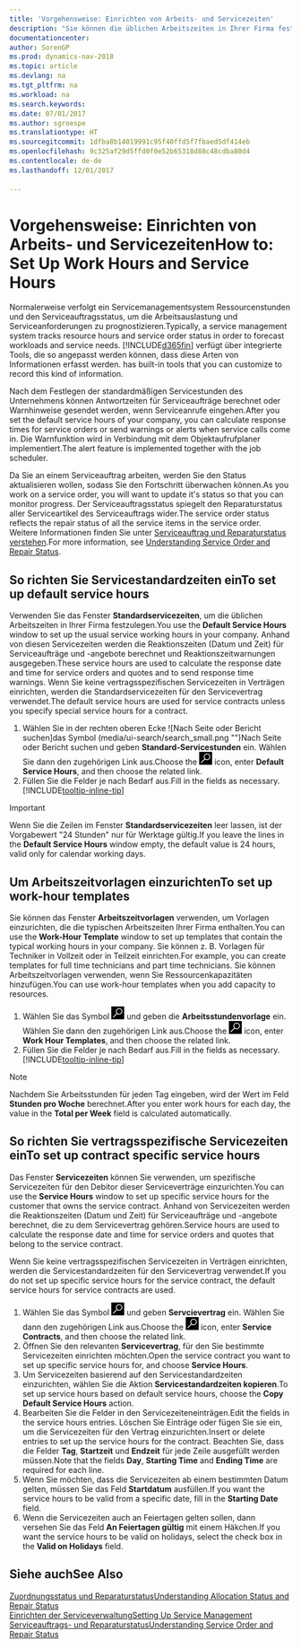 ```yaml
---
title: 'Vorgehensweise: Einrichten von Arbeits- und Servicezeiten'
description: "Sie können die üblichen Arbeitszeiten in Ihrer Firma festlegen. Anhand von diesen Servicezeiten werden die Reaktionszeiten (Datum und Zeit) für Serviceaufträge und -angebote berechnet und Reaktionszeitwarnungen ausgegeben."
documentationcenter: 
author: SorenGP
ms.prod: dynamics-nav-2018
ms.topic: article
ms.devlang: na
ms.tgt_pltfrm: na
ms.workload: na
ms.search.keywords: 
ms.date: 07/01/2017
ms.author: sgroespe
ms.translationtype: HT
ms.sourcegitcommit: 1dfba8b14019991c95f40ffd5f7fbaed5df414eb
ms.openlocfilehash: 9c325af29d5ffd0f0e52b65318d88c48cdba80d4
ms.contentlocale: de-de
ms.lasthandoff: 12/01/2017

---
```

# <a name="how-to-set-up-work-hours-and-service-hours"></a><span data-ttu-id="d1e68-104">Vorgehensweise: Einrichten von Arbeits- und Servicezeiten</span><span class="sxs-lookup"><span data-stu-id="d1e68-104">How to: Set Up Work Hours and Service Hours</span></span>
<span data-ttu-id="d1e68-105">Normalerweise verfolgt ein Servicemanagementsystem Ressourcenstunden und den Serviceauftragsstatus, um die Arbeitsauslastung und Serviceanforderungen zu prognostizieren.</span><span class="sxs-lookup"><span data-stu-id="d1e68-105">Typically, a service management system tracks resource hours and service order status in order to forecast workloads and service needs.</span></span> [!INCLUDE[d365fin](includes/d365fin_md.md)]<span data-ttu-id="d1e68-106"> verfügt über integrierte Tools, die so angepasst werden können, dass diese Arten von Informationen erfasst werden.</span><span class="sxs-lookup"><span data-stu-id="d1e68-106"> has built-in tools that you can customize to record this kind of information.</span></span>  
  
<span data-ttu-id="d1e68-107">Nach dem Festlegen der standardmäßigen Servicestunden des Unternehmens können Antwortzeiten für Serviceaufträge berechnet oder Warnhinweise gesendet werden, wenn Serviceanrufe eingehen.</span><span class="sxs-lookup"><span data-stu-id="d1e68-107">After you set the default service hours of your company, you can calculate response times for service orders or send warnings or alerts when service calls come in.</span></span> <span data-ttu-id="d1e68-108">Die Warnfunktion wird in Verbindung mit dem Objektaufrufplaner implementiert.</span><span class="sxs-lookup"><span data-stu-id="d1e68-108">The alert feature is implemented together with the job scheduler.</span></span>   
  
<span data-ttu-id="d1e68-109">Da Sie an einem Serviceauftrag arbeiten, werden Sie den Status aktualisieren wollen, sodass Sie den Fortschritt überwachen können.</span><span class="sxs-lookup"><span data-stu-id="d1e68-109">As you work on a service order, you will want to update it's status so that you can monitor progress.</span></span> <span data-ttu-id="d1e68-110">Der Serviceauftragsstatus spiegelt den Reparaturstatus aller Serviceartikel des Serviceauftrags wider.</span><span class="sxs-lookup"><span data-stu-id="d1e68-110">The service order status reflects the repair status of all the service items in the service order.</span></span> <span data-ttu-id="d1e68-111">Weitere Informationen finden Sie unter [Serviceauftrag und Reparaturstatus verstehen](service-order-repair-status.md).</span><span class="sxs-lookup"><span data-stu-id="d1e68-111">For more information, see [Understanding Service Order and Repair Status](service-order-repair-status.md).</span></span> 

## <a name="to-set-up-default-service-hours"></a><span data-ttu-id="d1e68-112">So richten Sie Servicestandardzeiten ein</span><span class="sxs-lookup"><span data-stu-id="d1e68-112">To set up default service hours</span></span>  
<span data-ttu-id="d1e68-113">Verwenden Sie das Fenster **Standardservicezeiten**, um die üblichen Arbeitszeiten in Ihrer Firma festzulegen.</span><span class="sxs-lookup"><span data-stu-id="d1e68-113">You use the **Default Service Hours** window to set up the usual service working hours in your company.</span></span> <span data-ttu-id="d1e68-114">Anhand von diesen Servicezeiten werden die Reaktionszeiten (Datum und Zeit) für Serviceaufträge und -angebote berechnet und Reaktionszeitwarnungen ausgegeben.</span><span class="sxs-lookup"><span data-stu-id="d1e68-114">These service hours are used to calculate the response date and time for service orders and quotes and to send response time warnings.</span></span> <span data-ttu-id="d1e68-115">Wenn Sie keine vertragsspezifischen Servicezeiten in Verträgen einrichten, werden die Standardservicezeiten für den Servicevertrag verwendet.</span><span class="sxs-lookup"><span data-stu-id="d1e68-115">The default service hours are used for service contracts unless you specify special service hours for a contract.</span></span>  
  
1. <span data-ttu-id="d1e68-116">Wählen Sie in der rechten oberen Ecke ![Nach Seite oder Bericht suchen]das Symbol (media/ui-search/search_small.png "")Nach Seite oder Bericht suchen und geben **Standard-Servicestunden** ein. Wählen Sie dann den zugehörigen Link aus.</span><span class="sxs-lookup"><span data-stu-id="d1e68-116">Choose the ![Search for Page or Report](media/ui-search/search_small.png "Search for Page or Report icon") icon, enter **Default Service Hours**, and then choose the related link.</span></span>  
2. <span data-ttu-id="d1e68-117">Füllen Sie die Felder je nach Bedarf aus.</span><span class="sxs-lookup"><span data-stu-id="d1e68-117">Fill in the fields as necessary.</span></span> [!INCLUDE[tooltip-inline-tip](includes/tooltip-inline-tip_md.md)]  
  
> [!IMPORTANT]  
>  <span data-ttu-id="d1e68-118">Wenn Sie die Zeilen im Fenster **Standardservicezeiten** leer lassen, ist der Vorgabewert "24 Stunden" nur für Werktage gültig.</span><span class="sxs-lookup"><span data-stu-id="d1e68-118">If you leave the lines in the **Default Service Hours** window empty, the default value is 24 hours, valid only for calendar working days.</span></span>  
  
## <a name="to-set-up-work-hour-templates"></a><span data-ttu-id="d1e68-119">Um Arbeitszeitvorlagen einzurichten</span><span class="sxs-lookup"><span data-stu-id="d1e68-119">To set up work-hour templates</span></span>
<span data-ttu-id="d1e68-120">Sie können das Fenster **Arbeitszeitvorlagen** verwenden, um Vorlagen einzurichten, die die typischen Arbeitszeiten Ihrer Firma enthalten.</span><span class="sxs-lookup"><span data-stu-id="d1e68-120">You can use the **Work-Hour Template** window to set up templates that contain the typical working hours in your company.</span></span> <span data-ttu-id="d1e68-121">Sie können z. B. Vorlagen für Techniker in Vollzeit oder in Teilzeit einrichten.</span><span class="sxs-lookup"><span data-stu-id="d1e68-121">For example, you can create templates for full time technicians and part time technicians.</span></span> <span data-ttu-id="d1e68-122">Sie können Arbeitszeitvorlagen verwenden, wenn Sie Ressourcenkapazitäten hinzufügen.</span><span class="sxs-lookup"><span data-stu-id="d1e68-122">You can use work-hour templates when you add capacity to resources.</span></span>  
  
1. <span data-ttu-id="d1e68-123">Wählen Sie das Symbol ![Nach Seite oder Bericht suchen](media/ui-search/search_small.png "Nach Seite oder Bericht suchen") und geben die **Arbeitsstundenvorlage** ein. Wählen Sie dann den zugehörigen Link aus.</span><span class="sxs-lookup"><span data-stu-id="d1e68-123">Choose the ![Search for Page or Report](media/ui-search/search_small.png "Search for Page or Report icon") icon, enter **Work Hour Templates**, and then choose the related link.</span></span>  
2. <span data-ttu-id="d1e68-124">Füllen Sie die Felder je nach Bedarf aus.</span><span class="sxs-lookup"><span data-stu-id="d1e68-124">Fill in the fields as necessary.</span></span> [!INCLUDE[tooltip-inline-tip](includes/tooltip-inline-tip_md.md)]  
  
> [!Note]
> <span data-ttu-id="d1e68-125">Nachdem Sie Arbeitsstunden für jeden Tag eingeben, wird der Wert im Feld **Stunden pro Woche** berechnet.</span><span class="sxs-lookup"><span data-stu-id="d1e68-125">After you enter work hours for each day, the value in the **Total per Week** field is calculated automatically.</span></span>  

## <a name="to-set-up-contract-specific-service-hours"></a><span data-ttu-id="d1e68-126">So richten Sie vertragsspezifische Servicezeiten ein</span><span class="sxs-lookup"><span data-stu-id="d1e68-126">To set up contract specific service hours</span></span>  
<span data-ttu-id="d1e68-127">Das Fenster **Servicezeiten** können Sie verwenden, um spezifische Servicezeiten für den Debitor dieser Serviceverträge einzurichten.</span><span class="sxs-lookup"><span data-stu-id="d1e68-127">You can use the **Service Hours** window to set up specific service hours for the customer that owns the service contract.</span></span> <span data-ttu-id="d1e68-128">Anhand von Servicezeiten werden die Reaktionszeiten (Datum und Zeit) für Serviceaufträge und -angebote berechnet, die zu dem Servicevertrag gehören.</span><span class="sxs-lookup"><span data-stu-id="d1e68-128">Service hours are used to calculate the response date and time for service orders and quotes that belong to the service contract.</span></span>  
  
<span data-ttu-id="d1e68-129">Wenn Sie keine vertragsspezifischen Servicezeiten in Verträgen einrichten, werden die Servicestandardzeiten für den Servicevertrag verwendet.</span><span class="sxs-lookup"><span data-stu-id="d1e68-129">If you do not set up specific service hours for the service contract, the default service hours for service contracts are used.</span></span>  
  
1. <span data-ttu-id="d1e68-130">Wählen Sie das Symbol ![Nach Seite oder Bericht suchen](media/ui-search/search_small.png "Nach Seite oder Bericht suchen") und geben **Servcievertrag** ein. Wählen Sie dann den zugehörigen Link aus.</span><span class="sxs-lookup"><span data-stu-id="d1e68-130">Choose the ![Search for Page or Report](media/ui-search/search_small.png "Search for Page or Report icon") icon, enter **Service Contracts**, and then choose the related link.</span></span>  
2. <span data-ttu-id="d1e68-131">Öffnen Sie den relevanten  **Servicevertrag**, für den Sie bestimmte Servicezeiten einrichten möchten.</span><span class="sxs-lookup"><span data-stu-id="d1e68-131">Open the service contract you want to set up specific service hours for, and choose **Service Hours**.</span></span>  
4. <span data-ttu-id="d1e68-132">Um Servicezeiten basierend auf den Servicestandardzeiten einzurichten, wählen Sie die Aktion **Servicestandardzeiten kopieren**.</span><span class="sxs-lookup"><span data-stu-id="d1e68-132">To set up service hours based on default service hours, choose the **Copy Default Service Hours** action.</span></span>  
5. <span data-ttu-id="d1e68-133">Bearbeiten Sie die Felder in den Servicezeiteneinträgen.</span><span class="sxs-lookup"><span data-stu-id="d1e68-133">Edit the fields in the service hours entries.</span></span> <span data-ttu-id="d1e68-134">Löschen Sie Einträge oder fügen Sie sie ein, um die Servicezeiten für den Vertrag einzurichten.</span><span class="sxs-lookup"><span data-stu-id="d1e68-134">Insert or delete entries to set up the service hours for the contract.</span></span> <span data-ttu-id="d1e68-135">Beachten Sie, dass die Felder **Tag**, **Startzeit** und **Endzeit** für jede Zeile ausgefüllt werden müssen.</span><span class="sxs-lookup"><span data-stu-id="d1e68-135">Note that the fields **Day**, **Starting Time** and **Ending Time** are required for each line.</span></span>  
6. <span data-ttu-id="d1e68-136">Wenn Sie möchten, dass die Servicezeiten ab einem bestimmten Datum gelten, müssen Sie das Feld **Startdatum** ausfüllen.</span><span class="sxs-lookup"><span data-stu-id="d1e68-136">If you want the service hours to be valid from a specific date, fill in the **Starting Date** field.</span></span>  
7. <span data-ttu-id="d1e68-137">Wenn die Servicezeiten auch an Feiertagen gelten sollen, dann versehen Sie das Feld **An Feiertagen gültig** mit einem Häkchen.</span><span class="sxs-lookup"><span data-stu-id="d1e68-137">If you want the service hours to be valid on holidays, select the check box in the **Valid on Holidays** field.</span></span>  

## <a name="see-also"></a><span data-ttu-id="d1e68-138">Siehe auch</span><span class="sxs-lookup"><span data-stu-id="d1e68-138">See Also</span></span>  
[<span data-ttu-id="d1e68-139">Zuordnungsstatus und Reparaturstatus</span><span class="sxs-lookup"><span data-stu-id="d1e68-139">Understanding Allocation Status and Repair Status</span></span>](service-allocation-status-and-repair-status.md)  
[<span data-ttu-id="d1e68-140">Einrichten der Serviceverwaltung</span><span class="sxs-lookup"><span data-stu-id="d1e68-140">Setting Up Service Management</span></span>](service-setup-service.md)  
[<span data-ttu-id="d1e68-141">Serviceauftrags- und Reparaturstatus</span><span class="sxs-lookup"><span data-stu-id="d1e68-141">Understanding Service Order and Repair Status</span></span>](service-order-repair-status.md)  

